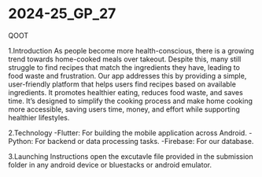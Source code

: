 # 2024-25_GP_27
QOOT

1.Introduction
As people become more health-conscious, there is a growing trend towards home-cooked meals over takeout. Despite this, many still struggle to find recipes that match the ingredients they have, leading to food waste and frustration. 
Our app addresses this by providing a simple, user-friendly platform that helps users find recipes based on available ingredients. It promotes healthier eating, reduces food waste, and saves time. It’s designed to simplify the cooking process and make home cooking more accessible, saving users time, money, and effort while supporting healthier lifestyles.

2.Technology 
-Flutter: For building the mobile application across Android.
-Python: For backend or data processing tasks.
-Firebase: For our database.

3.Launching Instructions
open the excutavle file provided in the submission folder in any android device or bluestacks or android emulator.

